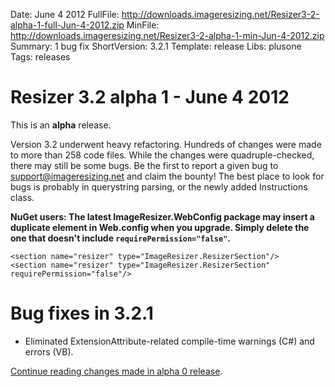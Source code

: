 Date: June 4 2012
FullFile: http://downloads.imageresizing.net/Resizer3-2-alpha-1-full-Jun-4-2012.zip
MinFile: http://downloads.imageresizing.net/Resizer3-2-alpha-1-min-Jun-4-2012.zip
Summary: 1 bug fix
ShortVersion: 3.2.1
Template: release
Libs: plusone
Tags: releases

# Resizer 3.2 alpha 1 - June 4 2012

This is an **alpha** release.


Version 3.2 underwent heavy refactoring. Hundreds of changes were made to more than 258 code files. While the changes were quadruple-checked, there may still be some bugs. 
Be the first to report a given bug to support@imageresizing.net and claim the bounty! The best place to look for bugs is probably in querystring parsing, or the newly added Instructions class.

**NuGet users: The latest ImageResizer.WebConfig package may insert a duplicate element in Web.config when you upgrade. Simply delete the one that doesn't include `requirePermission="false"`.**

	<section name="resizer" type="ImageResizer.ResizerSection"/>
	<section name="resizer" type="ImageResizer.ResizerSection" requirePermission="false"/>

# Bug fixes in 3.2.1

* Eliminated ExtensionAttribute-related compile-time warnings (C#) and errors (VB). 

[Continue reading changes made in alpha 0 release](/releases/3-2-alpha-0).